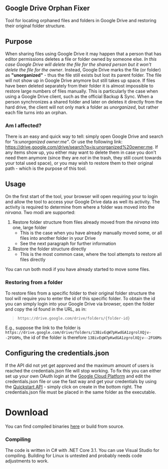 ## Google Drive Orphan Fixer

Tool for locating orphaned files and folders in Google Drive and restoring their original folder structure.


## Purpose
When sharing files using Google Drive it may happen that a person that has editor permissions deletes a file or folder owned by someone else. *In this case Google Drive will delete the file for the shared person but it won't delete the file for the owner*. Instead, Google Drive marks the file (or folder) as **"unorganized"** - thus the file still exists but lost its parent folder. The file will not show up in Google Drive anymore but still takes up space. If files have been deleted separately from their folder it is almost impossible to restore large numbers of files manually. This is particularly the case when using a Google Drive client, such as the official Backup & Sync. When a person synchronizes a shared folder and later on deletes it directly from the hard drive, the client will not only mark a folder as *unorganized*, but rather each file turns into an orphan.


### Am I affected?

There is an easy and quick way to tell: simply open Google Drive and search for *"is:unorganized owner:me"*. Or use the following link: https://drive.google.com/drive/search?q=is:unorganized%20owner:me.
If any items show up, you either may want to delete them in case you don't need them anymore (since they are *not* in the trash, they still count towards your total used space), or you may wish to restore them to their original path - which is the purpose of this tool.

## Usage
On the first start of the tool, your browser will open requiring your to login and allow the tool to access your Google Drive data as well its activity. The activity is required to determine from where a folder was moved into the *nirvana*.
Two modi are supported:
1. Restore folder structure from files already moved from the *nirvana* into one, large folder
	* This is the case when you have already manually moved some, or all files into another folder in your Drive
	* See the next paragraph for further information
2. Restore the folder structure directly
	* This is the most common case, where the tool attempts to restore all files directly

You can run both modi if you have already started to move some files.

### Restoring from a folder
To restore files from a specific folder to their original folder structure the tool will require you to enter the id of this specific folder. To obtain the id you can simply login into your Google Drive via browser, open the folder and copy the id found in the URL, as in:
>`https://drive.google.com/drive/folders/{folder-id}`

E.g., suppose the link to the folder is `https://drive.google.com/drive/folders/13BivEqW7pKwdGA1zgrolXQjv--2FG6Ms`, the id of the folder is therefore `13BivEqW7pKwdGA1zgrolXQjv--2FG6Ms`

## Configuring the credentials.json
If the API did not yet get approved and the maximum amount of users is reached the credentials.json file will stop working. To fix this you can either set up your own OAuth login at the [Google Cloud Platform](https://console.cloud.google.com/apis/) and edit the credentials.json file or use the fast way and get your credentials by using the [Quickstart API](https://console.developers.google.com/henhouse/?pb=%5B%22hh-0%22,%22drive%22,null,%5B%5D,%22https:%2F%2Fdevelopers.google.com%22,null,%5B%5D,null,%22Enable%20the%20Drive%20API%22,1,null,%5B%5D,false,false,null,null,null,null,false,null,false,false,null,null,null,%22DESKTOP%22,null,%22Quickstart%22,true,%22Quickstart%22,null,null,false%5D) - simply click on create in the bottom right. The credentials.json file must be placed in the same folder as the executable.

# Download
You can find compiled binaries [here](https://github.com/timonbldw/GoogleDriveOrphanFixer/releases) or build from source.

### Compiling
The code is written in C# with .NET Core 3.1. You can use Visual Studio for compiling. Building for Linux is untested and probably needs code adjustments to work.

